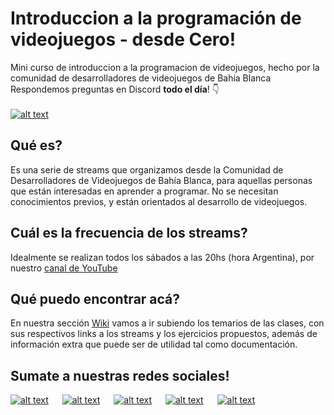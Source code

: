 <!-- icons -->

[1.1]: https://i.imgur.com/URWYYMu.png (Twitter 32px - Icon made by https://www.flaticon.com/authors/pixel-perfect from www.flaticon.com)
[2.1]: https://i.imgur.com/5VWf1BX.png (Facebook 32px - Icon made by hhttps://www.flaticon.com/authors/freepik from www.flaticon.com)
[3.1]: https://i.imgur.com/f6kSaMw.png (Instagram 32px -  Icon made by https://www.flaticon.com/authors/pixel-perfect from www.flaticon.com)
[4.1]: https://i.imgur.com/3tWe0qb.png (YouTube 32px -  Icon made by https://www.flaticon.com/authors/freepik from www.flaticon.com)
[5.1]: https://i.imgur.com/fP5E6sE.png (Discord 32px - Icon made by https://www.flaticon.com/authors/pixel-perfect from www.flaticon.com)

[1.2]: https://i.imgur.com/YDbuDlW.png (Twitter 16px - Icon made by https://www.flaticon.com/authors/pixel-perfect from www.flaticon.com)
[2.2]: https://i.imgur.com/nD4R4u2.png (Facebook 16px - Icon made by hhttps://www.flaticon.com/authors/freepik from www.flaticon.com)
[3.2]: https://i.imgur.com/xbeIE1q.png (Instagram 16px -  Icon made by https://www.flaticon.com/authors/pixel-perfect from www.flaticon.com)
[4.2]: https://i.imgur.com/o4cMEYQ.png (YouTube 16px -  Icon made by https://www.flaticon.com/authors/freepik from www.flaticon.com)
[5.2]: https://i.imgur.com/mWXlyZB.png (Discord 16px - Icon made by https://www.flaticon.com/authors/pixel-perfect from www.flaticon.com)

[5.3]: https://i.imgur.com/hiRy1ml.png?1 (Discord 256px - Icon made by https://www.flaticon.com/authors/pixel-perfect from www.flaticon.com)


<!-- links to your social media accounts -->

[1]: http://www.twitter.com/dvbahia
[2]: http://www.facebook.com/dvbahia
[3]: https://www.instagram.com/dvbahia/
[4]: https://www.youtube.com/c/DVBahia
[5]: https://discord.gg/rqhCbVq

# Introduccion a la programación de videojuegos - desde Cero!
Mini curso de introduccion a la programacion de videojuegos, hecho por la comunidad de desarrolladores de videojuegos de Bahia Blanca </br>
Respondemos preguntas en Discord **todo el día**! 👇 </br> </br>
[![alt text][5.3]][5]

## Qué es?
Es una serie de streams que organizamos desde la Comunidad de Desarrolladores de Videojuegos de Bahía Blanca, para aquellas personas que están interesadas en aprender a programar. No se necesitan conocimientos previos, y están orientados al desarrollo de videojuegos.

## Cuál es la frecuencia de los streams?
Idealmente se realizan todos los sábados a las 20hs (hora Argentina), por nuestro [canal de YouTube](https://www.youtube.com/c/DVBahia)

## Qué puedo encontrar acá?
En nuestra sección [Wiki](https://github.com/kawzar/introduccion-programacion-vj/wiki) vamos a ir subiendo los temarios de las clases, con sus respectivos links a los streams y los ejercicios propuestos, además de información extra que puede ser de utilidad tal como documentación.

## Sumate a nuestras redes sociales!
[![alt text][5.1]][5] &emsp; [![alt text][2.1]][2] &emsp; [![alt text][1.1]][1] &emsp; [![alt text][3.1]][3] &emsp; [![alt text][4.1]][4]
